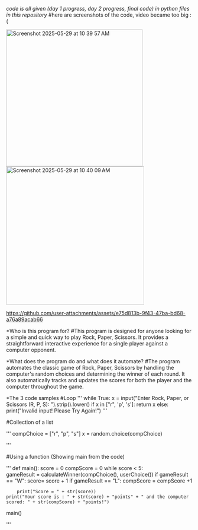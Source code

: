 *code is all given (day 1 progress, day 2 progress, final code) in python files in this repository*
#here are screenshots of the code, video became too big :( 

<img width="369" alt="Screenshot 2025-05-29 at 10 39 57 AM" src="https://github.com/user-attachments/assets/453efa52-0530-4ecf-b090-06fb0e7639e2" />

<img width="373" alt="Screenshot 2025-05-29 at 10 40 09 AM" src="https://github.com/user-attachments/assets/276a3605-0bee-4649-af01-b47e72ef0af7" />

https://github.com/user-attachments/assets/e75d813b-9f43-47ba-bd68-a76a89acab66

*Who is this program for?
#This program is designed for anyone looking for a simple and quick way to play Rock, Paper, Scissors. It provides a straightforward interactive experience for a single player against a computer opponent.

*What does the program do and what does it automate?
#The program automates the classic game of Rock, Paper, Scissors by handling the computer's random choices and determining the winner of each round. It also automatically tracks and updates the scores for both the player and the computer throughout the game.

*The 3 code samples
#Loop
''' 
 while True:
        x = input("Enter Rock, Paper, or Scissors (R, P, S):  ").strip().lower()
        if x in ["r", 'p', 's']:
            return x
        else:
            print("Invalid input! Please Try Again!")
'''

#Collection of a list

'''
    compChoice = ["r", "p", "s"]
    x = random.choice(compChoice)
    
'''

#Using a function (Showing main from the code)

'''
def main(): 
    score = 0
    compScore = 0
    while score < 5:   
        gameResult = calculateWinner(compChoice(), userChoice())
        if gameResult == "W":
            score= score + 1
        if gameResult == "L":
            compScore = compScore +1
    
        print("Score = " + str(score))      
    print("Your score is : " + str(score) + "points" + " and the computer scored: " + str(compScore) + "points!")
    
main()
 

'''



